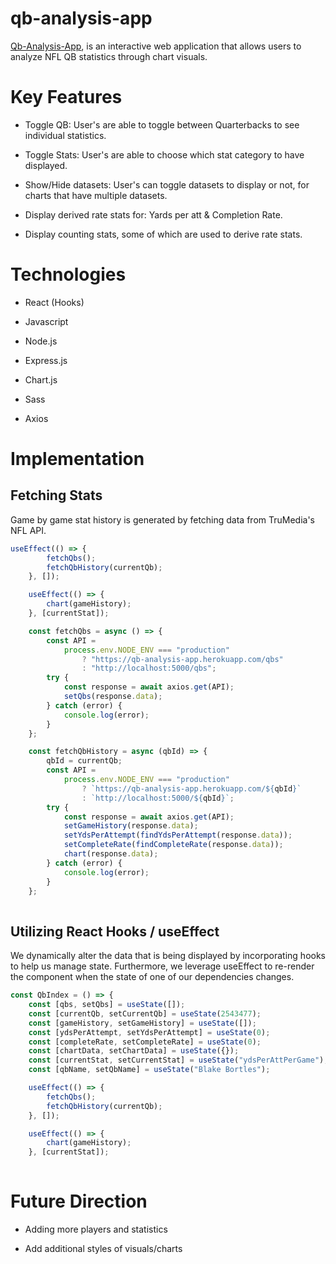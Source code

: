 # qb-analysis-app

[Qb-Analysis-App](https://qb-analysis-app.herokuapp.com/#/ "Qb-Analysis-App"), is an interactive web application that allows users to analyze NFL QB statistics through chart visuals. 

# Key Features 

*  Toggle QB: User's are able to toggle between Quarterbacks to see individual statistics. 

*  Toggle Stats: User's are able to choose which stat category to have displayed.

*  Show/Hide datasets: User's can toggle datasets to display or not, for charts that have multiple datasets.

*  Display derived rate stats for: Yards per att & Completion Rate.

*  Display counting stats, some of which are used to derive rate stats. 

# Technologies 

*  React (Hooks)

*  Javascript

*  Node.js

*  Express.js

*  Chart.js 

*  Sass

*  Axios

# Implementation

## Fetching Stats

Game by game stat history is generated by fetching data from TruMedia's NFL API. 

```js
useEffect(() => {
        fetchQbs();
        fetchQbHistory(currentQb);
    }, []);

    useEffect(() => {
        chart(gameHistory);
    }, [currentStat]);

    const fetchQbs = async () => {
        const API =
            process.env.NODE_ENV === "production"
                ? "https://qb-analysis-app.herokuapp.com/qbs"
                : "http://localhost:5000/qbs";
        try {
            const response = await axios.get(API);
            setQbs(response.data);
        } catch (error) {
            console.log(error);
        }
    };

    const fetchQbHistory = async (qbId) => {
        qbId = currentQb;
        const API =
            process.env.NODE_ENV === "production"
                ? `https://qb-analysis-app.herokuapp.com/${qbId}`
                : `http://localhost:5000/${qbId}`;
        try {
            const response = await axios.get(API);
            setGameHistory(response.data);
            setYdsPerAttempt(findYdsPerAttempt(response.data));
            setCompleteRate(findCompleteRate(response.data));
            chart(response.data);
        } catch (error) {
            console.log(error);
        }
    };
 
```

## Utilizing React Hooks / useEffect

We dynamically alter the data that is being displayed by incorporating hooks to help us manage state. Furthermore, we leverage useEffect to re-render the component when the state of one of our dependencies changes. 

```js
const QbIndex = () => {
    const [qbs, setQbs] = useState([]);
    const [currentQb, setCurrentQb] = useState(2543477);
    const [gameHistory, setGameHistory] = useState([]);
    const [ydsPerAttempt, setYdsPerAttempt] = useState(0);
    const [completeRate, setCompleteRate] = useState(0);
    const [chartData, setChartData] = useState({});
    const [currentStat, setCurrentStat] = useState("ydsPerAttPerGame");
    const [qbName, setQbName] = useState("Blake Bortles");

    useEffect(() => {
        fetchQbs();
        fetchQbHistory(currentQb);
    }, []);

    useEffect(() => {
        chart(gameHistory);
    }, [currentStat]);
    
```

# Future Direction

*  Adding more players and statistics 

*  Add additional styles of visuals/charts 
